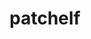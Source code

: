 ---
title: "patchelf"
layout: cache
categories: [package, develop-2024-06-16]
meta: {"versions": ["0.17.2"], "compilers": ["gcc@=10.2.1", "gcc@=11.4.0"], "oss": ["centos7", "ubuntu22.04"], "platforms": ["linux"], "targets": ["neoverse_v1", "x86_64_v3"], "stacks": ["developer-tools-manylinux2014", "e4s", "e4s-neoverse_v1", "ml-linux-x86_64-cpu", "ml-linux-x86_64-cuda", "root", "tutorial"], "num_specs": 3, "num_specs_by_stack": {"e4s": 1, "tutorial": 1, "ml-linux-x86_64-cpu": 1, "ml-linux-x86_64-cuda": 1, "root": 3, "e4s-neoverse_v1": 1, "developer-tools-manylinux2014": 1}}
spec_details: [{"hash": "qovbd5swu3dmp22f5leqpm4qwdwfbjo2", "compiler": "gcc@=11.4.0", "versions": ["0.17.2"], "os": "ubuntu22.04", "platform": "linux", "target": "x86_64_v3", "variants": ["build_system=autotools"], "stacks": ["e4s", "tutorial", "ml-linux-x86_64-cpu", "ml-linux-x86_64-cuda", "root"], "size": "-", "tarball": "https://binaries.spack.io/releases/develop-2024-06-16/build_cache/linux-ubuntu22.04-x86_64_v3/gcc-11.4.0/patchelf-0.17.2/linux-ubuntu22.04-x86_64_v3-gcc-11.4.0-patchelf-0.17.2-qovbd5swu3dmp22f5leqpm4qwdwfbjo2.spack"}, {"hash": "bedaiedru4aat6hvp5gqfhh6is2t4to4", "compiler": "gcc@=11.4.0", "versions": ["0.17.2"], "os": "ubuntu22.04", "platform": "linux", "target": "neoverse_v1", "variants": ["build_system=autotools"], "stacks": ["e4s-neoverse_v1", "root"], "size": "-", "tarball": "https://binaries.spack.io/releases/develop-2024-06-16/build_cache/linux-ubuntu22.04-neoverse_v1/gcc-11.4.0/patchelf-0.17.2/linux-ubuntu22.04-neoverse_v1-gcc-11.4.0-patchelf-0.17.2-bedaiedru4aat6hvp5gqfhh6is2t4to4.spack"}, {"hash": "ltyjmw5rpj2vpq2lc3kchov7xvf73vqm", "compiler": "gcc@=10.2.1", "versions": ["0.17.2"], "os": "centos7", "platform": "linux", "target": "x86_64_v3", "variants": ["build_system=autotools"], "stacks": ["root", "developer-tools-manylinux2014"], "size": "-", "tarball": "https://binaries.spack.io/releases/develop-2024-06-16/build_cache/linux-centos7-x86_64_v3/gcc-10.2.1/patchelf-0.17.2/linux-centos7-x86_64_v3-gcc-10.2.1-patchelf-0.17.2-ltyjmw5rpj2vpq2lc3kchov7xvf73vqm.spack"}]
---